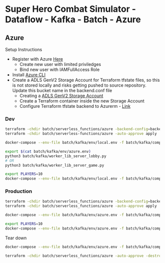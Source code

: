 # Super Hero Combat Simulator - Dataflow - Kafka - Batch - Azure

## Azure

Setup Instructions
 * Register with Azure [Here](https://azure.microsoft.com/en-ca/free/)
   * Create new user with limited priviledges
   * Bind new user with IAMFullAccess Role
 * Install [Azure CLI](https://learn.microsoft.com/en-us/cli/azure/install-azure-cli)
 * Create a ADLS GenV2 Storage Account for Terraform tfstate files, so this is not stored locally and risks getting pushed to source repository. Update this bucket name in the backend.conf file
   * Creating a [ADLS GenV2 Storage Account](https://learn.microsoft.com/en-us/azure/storage/blobs/create-data-lake-storage-account)
   * Create a Terraform container inside the new Storage Account
   * Configure Terraform tfstate backend to Azurerm - [Link](https://developer.hashicorp.com/terraform/language/settings/backends/azurerm)

### Dev
```bash
terraform -chdir batch/serverless_functions/azure -backend-config=backend.conf init && \
terraform -chdir batch/serverless-functions/azure -auto-approve apply

docker-compose --env-file batch/kafka/env/local.env -f batch/kafka/compose/docker-compose.local.yml up -d redis build_db zookeeper kafka kafka-ui
```

```bash
export $(cat batch/kafka/env/azure.env)
python3 batch/kafka/worker_lib_server_lobby.py
# OR
python3 batch/kafka/worker_lib_server_game.py
```

```bash
export PLAYERS=10
docker-compose --env-file batch/kafka/env/local.env -f batch/kafka/compose/docker-compose.local.yml up --scale player=${PLAYERS} --scale worker_lib_server_game=0 --scale worker_lib_server_lobby=0
```

### Production
```bash
terraform -chdir batch/serverless_functions/azure -backend-config=backend.conf init && \
terraform -chdir batch/serverless_functions/azure -auto-approve apply

docker-compose --env-file batch/kafka/env/azure.env -f batch/kafka/compose/docker-compose.azure.yml up -d zookeeper kafka kafka-ui

export PLAYERS=10
docker-compose --env-file batch/kafka/env/azure.env -f batch/kafka/compose/docker-compose.azure.yml up --scale player=${PLAYERS}
```

Tear down

```bash
docker-compose --env-file batch/kafka/env/azure.env -f batch/kafka/compose/docker-compose.azure.yml down

terraform -chdir batch/serverless_functions/azure -auto-approve -destroy apply
```

